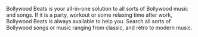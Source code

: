 Bollywood Beats is your all-in-one solution to all sorts of Bollywood music and songs. If it is a party, workout or some relaxing time after work, Bollywood Beats is always available to help you. Search all sorts of Bollywood songs or music ranging from classic, and retro to modern music.

